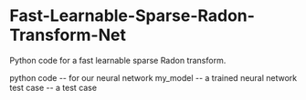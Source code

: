 # Fast-Learnable-Sparse-Radon-Transform-Net
Python code for a fast learnable sparse Radon transform.

python code -- for our neural network
my_model    -- a trained neural network
test case   -- a test case
